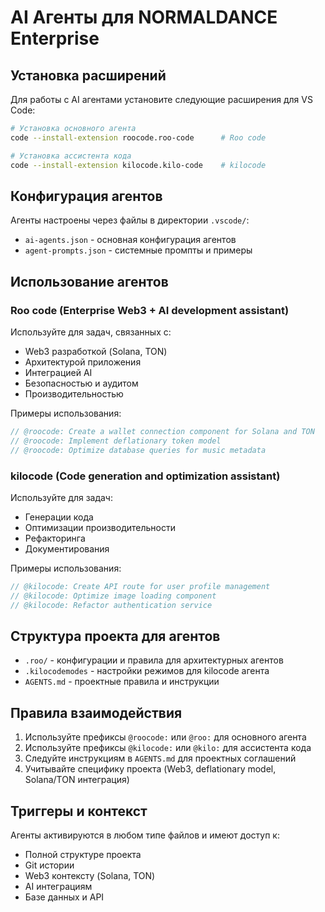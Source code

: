 # AI Агенты для NORMALDANCE Enterprise

## Установка расширений

Для работы с AI агентами установите следующие расширения для VS Code:

```bash
# Установка основного агента
code --install-extension roocode.roo-code      # Roo code

# Установка ассистента кода
code --install-extension kilocode.kilo-code    # kilocode
```

## Конфигурация агентов

Агенты настроены через файлы в директории `.vscode/`:

- `ai-agents.json` - основная конфигурация агентов
- `agent-prompts.json` - системные промпты и примеры

## Использование агентов

### Roo code (Enterprise Web3 + AI development assistant)

Используйте для задач, связанных с:

- Web3 разработкой (Solana, TON)
- Архитектурой приложения
- Интеграцией AI
- Безопасностью и аудитом
- Производительностью

Примеры использования:

```typescript
// @roocode: Create a wallet connection component for Solana and TON
// @roocode: Implement deflationary token model
// @roocode: Optimize database queries for music metadata
```

### kilocode (Code generation and optimization assistant)

Используйте для задач:

- Генерации кода
- Оптимизации производительности
- Рефакторинга
- Документирования

Примеры использования:

```typescript
// @kilocode: Create API route for user profile management
// @kilocode: Optimize image loading component
// @kilocode: Refactor authentication service
```

## Структура проекта для агентов

- `.roo/` - конфигурации и правила для архитектурных агентов
- `.kilocodemodes` - настройки режимов для kilocode агента
- `AGENTS.md` - проектные правила и инструкции

## Правила взаимодействия

1. Используйте префиксы `@roocode:` или `@roo:` для основного агента
2. Используйте префиксы `@kilocode:` или `@kilo:` для ассистента кода
3. Следуйте инструкциям в `AGENTS.md` для проектных соглашений
4. Учитывайте специфику проекта (Web3, deflationary model, Solana/TON интеграция)

## Триггеры и контекст

Агенты активируются в любом типе файлов и имеют доступ к:

- Полной структуре проекта
- Git истории
- Web3 контексту (Solana, TON)
- AI интеграциям
- Базе данных и API
